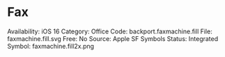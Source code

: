 # Fax

Availability: iOS 16
Category: Office
Code: backport.faxmachine.fill
File: faxmachine.fill.svg
Free: No
Source: Apple SF Symbols
Status: Integrated
Symbol: faxmachine.fill2x.png